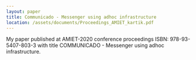 ```yaml
---
layout: paper
title: Communicado - Messenger using adhoc infrastructure
location: /assets/documents/Proceedings_AMIET_kartik.pdf
---
```


My paper published at AMIET-2020 conference proceedings ISBN: 978-93-5407-803-3 with title COMMUNICADO - Messenger using adhoc infrastructure.


